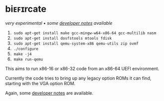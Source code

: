# biᴇꜰɪrcate

_very experimental_ • _some [developer notes](NOTES.asciidoc) available_

 1. &nbsp;`sudo apt-get install make gcc-mingw-w64-x86-64 gcc-multilib nasm`
 2. &nbsp;`sudo apt-get install dosfstools mtools fdisk`
 3. &nbsp;`sudo apt-get install qemu-system-x86 qemu-utils zip ovmf`
 4. &nbsp;`./configure`
 5. &nbsp;`make -j4`
 6. &nbsp;`make run-qemu`

This aims to run x86-16 or x86-32 code from an x86-64 UEFI environment.

Currently the code tries to bring up any legacy option ROMs it can find, starting with the VGA option ROM.

Again, some [developer notes](NOTES.asciidoc) are available.
